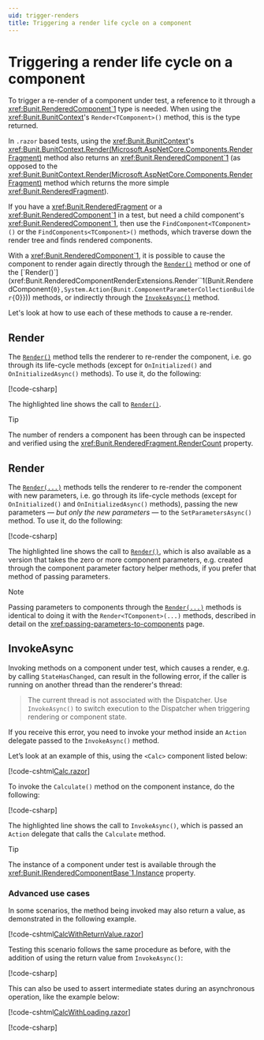 ```yaml
---
uid: trigger-renders
title: Triggering a render life cycle on a component
---
```


# Triggering a render life cycle on a component

To trigger a re-render of a component under test, a reference to it through a <xref:Bunit.RenderedComponent`1> type is needed. When using the <xref:Bunit.BunitContext>'s `Render<TComponent>()` method, this is the type returned.

In `.razor` based tests, using the <xref:Bunit.BunitContext>'s <xref:Bunit.BunitContext.Render(Microsoft.AspNetCore.Components.RenderFragment)> method also returns an <xref:Bunit.RenderedComponent`1> (as opposed to the <xref:Bunit.BunitContext.Render(Microsoft.AspNetCore.Components.RenderFragment)> method which returns the more simple <xref:Bunit.RenderedFragment>).

If you have a <xref:Bunit.RenderedFragment> or a <xref:Bunit.RenderedComponent`1> in a test, but need a child component's <xref:Bunit.RenderedComponent`1>, then use the `FindComponent<TComponent>()` or the `FindComponents<TComponent>()` methods, which traverse down the render tree and finds rendered components.

With a <xref:Bunit.RenderedComponent`1>, it is possible to cause the component to render again directly through the [`Render()`](xref:Bunit.BunitContext.Render``1(Microsoft.AspNetCore.Components.RenderFragment)) method or one of the [`Render()`](xref:Bunit.RenderedComponentRenderExtensions.Render``1(Bunit.RenderedComponent{``0},System.Action{Bunit.ComponentParameterCollectionBuilder{``0}})) methods, or indirectly through the [`InvokeAsync()`](xref:Bunit.RenderedFragment.Bunit.RenderedFragmentInvokeAsyncExtensions.InvokeAsync(System.Action)) method.

Let's look at how to use each of these methods to cause a re-render.

## Render

The [`Render()`](xref:Bunit.RenderedComponentRenderExtensions.Render``1(Bunit.RenderedComponent{``0})) method tells the renderer to re-render the component, i.e. go through its life-cycle methods (except for `OnInitialized()` and `OnInitializedAsync()` methods). To use it, do the following:

[!code-csharp[](../../../samples/tests/xunit/ReRenderTest.cs?start=15&end=21&highlight=5)]

The highlighted line shows the call to [`Render()`](xref:Bunit.RenderedComponentRenderExtensions.Render``1(Bunit.RenderedComponent{``0})).

> [!TIP]
> The number of renders a component has been through can be inspected and verified using the <xref:Bunit.RenderedFragment.RenderCount> property.

## Render

The [`Render(...)`](xref:Bunit.RenderedComponentRenderExtensions.Render``1(Bunit.RenderedComponent{``0},Action{Bunit.ComponentParameterCollectionBuilder{``0}})) methods tells the renderer to re-render the component with new parameters, i.e. go through its life-cycle methods (except for `OnInitialized()` and `OnInitializedAsync()` methods), passing the new parameters &mdash; _but only the new parameters_ &mdash; to the `SetParametersAsync()` method. To use it, do the following:

[!code-csharp[](../../../samples/tests/xunit/ReRenderTest.cs?start=28&end=38&highlight=7-9)]

The highlighted line shows the call to [`Render()`](xref:Bunit.RenderedComponentRenderExtensions.Render``1(Bunit.RenderedComponent{``0},Action{Bunit.ComponentParameterCollectionBuilder{``0}})), which is also available as a version that takes the zero or more component parameters, e.g. created through the component parameter factory helper methods, if you prefer that method of passing parameters.

> [!NOTE]
> Passing parameters to components through the [`Render(...)`](xref:Bunit.RenderedComponentRenderExtensions.Render``1(Bunit.RenderedComponent{``0},Action{Bunit.ComponentParameterCollectionBuilder{``0}})) methods is identical to doing it with the `Render<TComponent>(...)` methods, described in detail on the <xref:passing-parameters-to-components> page.

## InvokeAsync

Invoking methods on a component under test, which causes a render, e.g. by calling `StateHasChanged`, can result in the following error, if the caller is running on another thread than the renderer's thread:

> The current thread is not associated with the Dispatcher. Use `InvokeAsync()` to switch execution to the Dispatcher when triggering rendering or component state.

If you receive this error, you need to invoke your method inside an `Action` delegate passed to the `InvokeAsync()` method.

Let’s look at an example of this, using the `<Calc>` component listed below:

[!code-cshtml[Calc.razor](../../../samples/components/Calc.razor)]

To invoke the `Calculate()` method on the component instance, do the following:

[!code-csharp[](../../../samples/tests/xunit/ReRenderTest.cs?start=45&end=51&highlight=5)]

The highlighted line shows the call to `InvokeAsync()`, which is passed an `Action` delegate that calls the `Calculate` method.

> [!TIP]
> The instance of a component under test is available through the <xref:Bunit.IRenderedComponentBase`1.Instance> property.

### Advanced use cases

In some scenarios, the method being invoked may also return a value, as demonstrated in the following example.

[!code-cshtml[CalcWithReturnValue.razor](../../../samples/components/CalcWithReturnValue.razor)]

Testing this scenario follows the same procedure as before, with the addition of using the return value from `InvokeAsync()`:

[!code-csharp[](../../../samples/tests/xunit/ReRenderTest.cs?start=58&end=64&highlight=4)]

This can also be used to assert intermediate states during an asynchronous operation, like the example below:

[!code-cshtml[CalcWithLoading.razor](../../../samples/components/CalcWithLoading.razor)]

[!code-csharp[](../../../samples/tests/xunit/ReRenderTest.cs?start=70&end=81&highlight=7)]
